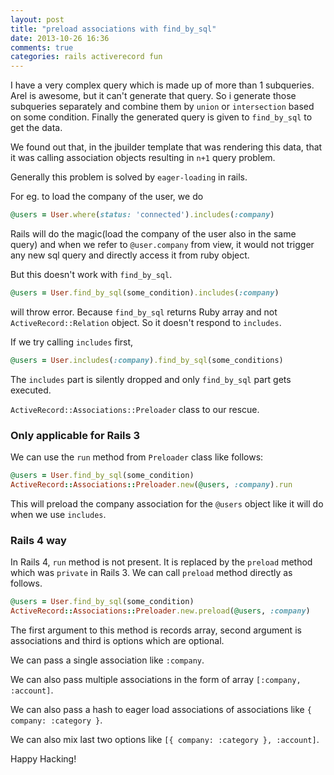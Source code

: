 ```yaml
---
layout: post
title: "preload associations with find_by_sql"
date: 2013-10-26 16:36
comments: true
categories: rails activerecord fun
---
```


I have a very complex query which is made up of more than 1
subqueries. Arel is awesome, but it can't generate that query. So i
generate those subqueries separately and combine them by `union` or
`intersection` based on some condition. Finally the generated query is
given to `find_by_sql` to get the data.

We found out that, in the jbuilder template that was rendering this
data, that it was calling association objects resulting in `n+1` query
problem.

Generally this problem is solved by `eager-loading` in rails.

For eg. to load the company of the user, we do

``` ruby
@users = User.where(status: 'connected').includes(:company)
```

Rails will do the magic(load the company of the user also in the same query) and when we refer to `@user.company` from
view, it would not trigger any new sql query and directly access it
from ruby object.

But this doesn't work with `find_by_sql`.

``` ruby
@users = User.find_by_sql(some_condition).includes(:company)
```

will throw error. Because `find_by_sql` returns Ruby array and not
`ActiveRecord::Relation` object. So it doesn't respond to `includes`.

If we try calling `includes` first,

``` ruby
@users = User.includes(:company).find_by_sql(some_conditions)
```

The `includes` part is silently dropped and only `find_by_sql` part
gets executed.

`ActiveRecord::Associations::Preloader` class to our rescue.

### Only applicable for Rails 3

We can use the `run` method from `Preloader` class like follows:

``` ruby
@users = User.find_by_sql(some_condition)
ActiveRecord::Associations::Preloader.new(@users, :company).run
```

This will preload the company association for the `@users` object like
it will do when we use `includes`.

### Rails 4 way

In Rails 4, `run` method is not present. It is replaced by
the `preload` method which was `private` in Rails 3. We can call
`preload` method directly as follows.

``` ruby
@users = User.find_by_sql(some_condition)
ActiveRecord::Associations::Preloader.new.preload(@users, :company)
```

The first argument to this method is records array, second argument is
associations and third is options which are optional.

We can pass a single association like `:company`.

We can also pass multiple associations in the form of array `[:company, :account]`.

We can also pass a hash to eager load associations of associations
like `{ company: :category }`.

We can also mix last two options like `[{ company: :category }, :account]`.

Happy Hacking!
